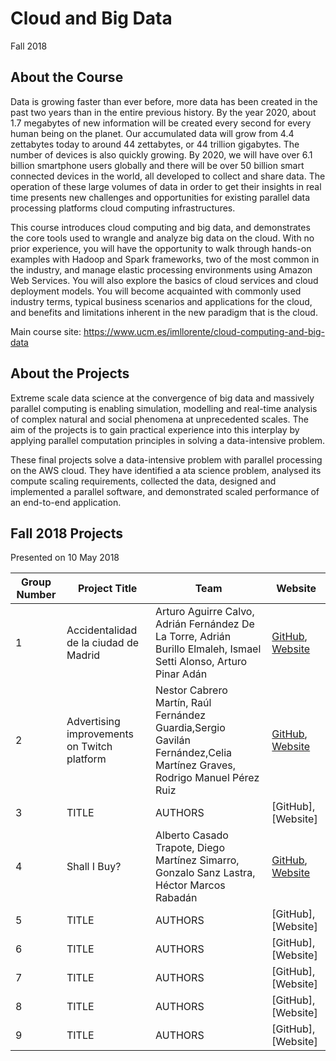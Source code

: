 # Cloud and Big Data
Fall 2018

## About the Course

Data is growing faster than ever before, more data has been created in the past two years than in the entire previous history. By the year 2020, about 1.7 megabytes of new information will be created every second for every human being on the planet. Our accumulated data will grow from 4.4 zettabytes today to around 44 zettabytes, or 44 trillion gigabytes. The number of devices is also quickly growing. By 2020, we will have over 6.1 billion smartphone users globally and there will be over 50 billion smart connected devices in the world, all developed to collect and share data. The operation of these large volumes of data in order to get their insights in real time presents new challenges and opportunities for existing parallel data processing platforms cloud computing infrastructures.

This course introduces cloud computing and big data, and demonstrates the core tools used to wrangle and analyze big data on the cloud. With no prior experience, you will have the opportunity to walk through hands-on examples with Hadoop and Spark frameworks, two of the most common in the industry, and manage elastic processing environments using Amazon Web Services. You will also explore the basics of cloud services and cloud deployment models. You will become acquainted with commonly used industry terms, typical business scenarios and applications for the cloud, and benefits and limitations inherent in the new paradigm that is the cloud.

Main course site: https://www.ucm.es/imllorente/cloud-computing-and-big-data

## About the Projects

Extreme scale data science at the convergence of big data and massively parallel computing is enabling simulation, modelling and real-time analysis of complex natural and social phenomena at unprecedented scales. The aim of the projects is to gain practical experience into this interplay by applying parallel computation principles in solving a data-intensive problem.

These final projects solve a data-intensive problem with parallel processing on the AWS cloud. They have identified a ata science problem, analysed its compute scaling requirements, collected the data, designed and implemented a parallel software, and demonstrated scaled performance of an end-to-end application.

## Fall 2018 Projects

Presented on 10 May 2018

| Group Number | Project Title | Team | Website 
| ------------ | --------- | --------- | -------- | 
|1 | Accidentalidad de la ciudad de Madrid | Arturo Aguirre Calvo, Adrián Fernández De La Torre, Adrián Burillo Elmaleh, Ismael Setti Alonso, Arturo Pinar Adán | [GitHub](https://github.com/artuyero/Cloud_BigData_UCM), [Website]( https://artuyero.github.io/Cloud_BigData_UCM/) |
|2 | Advertising improvements on Twitch platform | Nestor Cabrero Martín, Raúl Fernández Guardia,Sergio Gavilán Fernández,Celia Martínez Graves, Rodrigo Manuel Pérez Ruiz | [GitHub](https://github.com/srgxv1/twitchAdsStudy), [Website](https://srgxv1.github.io/twitchAdsStudy/Web/)|
|3 | TITLE | AUTHORS | [GitHub], [Website]|
|4 | Shall I Buy? | Alberto Casado Trapote, Diego Martínez Simarro, Gonzalo Sanz Lastra, Héctor Marcos Rabadán | [GitHub](https://github.com/dimart10/ShallIBuy), [Website](https://dimart10.github.io/ShallIBuy/)|
|5 | TITLE | AUTHORS | [GitHub], [Website]|
|6 | TITLE | AUTHORS | [GitHub], [Website]|
|7 | TITLE | AUTHORS | [GitHub], [Website]|
|8 | TITLE | AUTHORS | [GitHub], [Website]|
|9 | TITLE | AUTHORS | [GitHub], [Website]|
